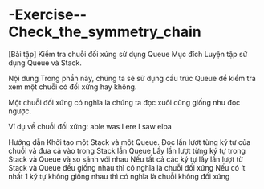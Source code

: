 # -Exercise--Check_the_symmetry_chain
[Bài tập] Kiểm tra chuỗi đối xứng sử dụng Queue
Mục đích
Luyện tập sử dụng Queue và Stack.

Nội dung
Trong phần này, chúng ta sẽ sử dụng cấu trúc Queue để kiểm tra xem một chuỗi có đối xứng hay không.

Một chuỗi đối xứng có nghĩa là chúng ta đọc xuôi cũng giống như đọc ngược.

Ví dụ về chuỗi đối xứng: able was I ere I saw elba

Hướng dẫn
Khởi tạo một Stack và một Queue.
Đọc lần lượt từng ký tự của chuỗi và đưa cả vào trong Stack lẫn Queue
Lấy lần lượt từng ký tự trong Stack và Queue và so sánh với nhau
Nếu tất cả các ký tự lấy lần lượt từ Stack và Queue đều giống nhau thì có nghĩa là chuỗi đối xứng
Nếu có ít nhất 1 ký tự không giống nhau thì có nghĩa là chuỗi không đối xứng